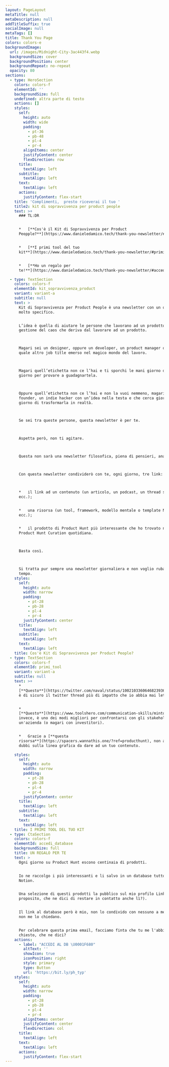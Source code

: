 ```yaml
---
layout: PageLayout
metaTitle: null
metaDescription: null
addTitleSuffix: true
socialImage: null
metaTags: []
title: Thank You Page
colors: colors-e
backgroundImage:
  url: /images/Midnight-City-3ac443f4.webp
  backgroundSize: cover
  backgroundPosition: center
  backgroundRepeat: no-repeat
  opacity: 80
sections:
  - type: HeroSection
    colors: colors-f
    elementId: ''
    backgroundSize: full
    undefined: altra parte di testo
    actions: []
    styles:
      self:
        height: auto
        width: wide
        padding:
          - pt-36
          - pb-48
          - pl-4
          - pr-4
        alignItems: center
        justifyContent: center
        flexDirection: row
      title:
        textAlign: left
      subtitle:
        textAlign: left
      text:
        textAlign: left
      actions:
        justifyContent: flex-start
    title: 'Complimenti,  presto riceverai il tuo '
    title2: kit di sopravvivenza per product people
    text: >+
      ### TL:DR


      *   [**Cos'è il Kit di Sopravvivenza per Product
      Peopple?**](https://www.danieledamico.tech/thank-you-newsletter/#kit_sopravvivenza_product)


      *   [**I primi tool del tuo
      kit**](https://www.danieledamico.tech/thank-you-newsletter/#primi_tool)


      *   [**Ho un regalo per
      te!**](https://www.danieledamico.tech/thank-you-newsletter/#accedi_database)

  - type: TextSection
    colors: colors-f
    elementId: kit_sopravvivenza_product
    variant: variant-a
    subtitle: null
    text: >
      Kit di Sopravvivenza per Product People è una newsletter con un obiettivo
      molto specifico.


      L’idea è quella di aiutare le persone che lavorano ad un prodotto nella
      gestione del caos che deriva dal lavorare ad un prodotto.



      Magari sei un designer, oppure un developer, un product manager o chissà
      quale altro job title emerso nel magico mondo del lavoro.



      Magari quell’etichetta non ce l’hai e ti sporchi le mani giorno dopo
      giorno per provare a guadagnartela.



      Oppure quell’etichetta non ce l’hai e non la vuoi nemmeno, magari sei un
      founder, un indie hacker con un’idea nella testa e che cerca giorno dopo
      giorno di trasformarla in realtà.



      Se sei tra queste persone, questa newsletter è per te.



      Aspetta però, non ti agitare.



      Questa non sarà una newsletter filosofica, piena di pensieri, analisi ecc.



      Con questa newsletter condividerò con te, ogni giorno, tre link:



      *   il link ad un contenuto (un articolo, un podcast, un thread su twitter
      ecc.);


      *   una risorsa (un tool, framework, modello mentale o template Notion
      ecc.);


      *   il prodotto di Product Hunt più interessante che ho trovato nella mia
      Product Hunt Curation quotidiana.



      Basta così.



      Si tratta pur sempre una newsletter giornaliera e non voglio rubarti altro
      tempo.
    styles:
      self:
        height: auto
        width: narrow
        padding:
          - pt-28
          - pb-28
          - pl-4
          - pr-4
        justifyContent: center
      title:
        textAlign: left
      subtitle:
        textAlign: left
      text:
        textAlign: left
    title: Cos'è Kit di Sopravvivenza per Product People?
  - type: TextSection
    colors: colors-f
    elementId: primi_tool
    variant: variant-a
    subtitle: null
    text: >+
      *  
      [**Questo**](https://twitter.com/naval/status/1002103360646823936?lang=it)
      è di sicuro il twitter thread più di impatto che io abbia mai letto.


      *  
      [**Questo**](https://www.toolshero.com/communication-skills/minto-pyramid-principle/),
      invece, è uno dei modi migliori per confrontarsi con gli stakeholder di
      un'azienda (o magari con investitori).


      *   Grazie a [**questa
      risorsa**](https://spacers.wannathis.one/?ref=producthunt), non avrai più
      dubbi sulla linea grafica da dare ad un tuo contenuto.

    styles:
      self:
        height: auto
        width: narrow
        padding:
          - pt-28
          - pb-28
          - pl-4
          - pr-4
        justifyContent: center
      title:
        textAlign: left
      subtitle:
        textAlign: left
      text:
        textAlign: left
    title: I PRIMI TOOL DEL TUO KIT
  - type: CtaSection
    colors: colors-f
    elementId: accedi_database
    backgroundSize: full
    title: UN REGALO PER TE
    text: >
      Ogni giorno su Product Hunt escono centinaia di prodotti.


      Io ne raccolgo i più interessanti e li salvo in un database tutto mio su
      Notion.


      Una selezione di questi prodotti la pubblico sul mio profilo Linkedin (a
      proposito, che ne dici di restare in contatto anche lì?).


      Il link al database però è mio, non lo condivido con nessuno a meno che
      non me lo chiedano.


      Per celebrare questa prima email, facciamo finta che tu me l'abbia
      chiesto, che ne dici?
    actions:
      - label: "ACCEDI AL DB \U0001F680"
        altText: ''
        showIcon: true
        iconPosition: right
        style: primary
        type: Button
        url: 'https://bit.ly/ph_typ'
    styles:
      self:
        height: auto
        width: narrow
        padding:
          - pt-28
          - pb-28
          - pl-4
          - pr-4
        alignItems: center
        justifyContent: center
        flexDirection: col
      title:
        textAlign: left
      text:
        textAlign: left
      actions:
        justifyContent: flex-start
---
```

